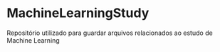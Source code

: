 # MachineLearningStudy
Repositório utilizado para guardar arquivos relacionados ao estudo de Machine Learning
